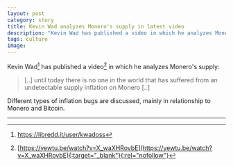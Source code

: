```yaml
---
layout: post
category: story
title: Kevin Wad analyzes Monero's supply in latest video
description: "Kevin Wad has published a video in which he analyzes Monero's supply."
tags: culture
image: 
---
```


Kevin Wad[^1] has published a video[^2] in which he analyzes Monero's supply:

> [..] until today there is no one in the world that has suffered from an undetectable supply inflation on Monero [..]

Different types of inflation bugs are discussed, mainly in relationship to Monero and Bitcoin. 

---

[^1]: https://libredd.it/user/kwadoss
[^2]: [https://yewtu.be/watch?v=X_waXHRovbE](https://yewtu.be/watch?v=X_waXHRovbE){:target="_blank"}{:rel="nofollow"}
